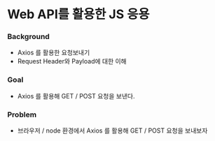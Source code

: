 # Web API를 활용한 JS 응용

### Background

- Axios 를 활용한 요청보내기
- Request Header와 Payload에 대한 이해

### Goal

- Axios 를 활용해 GET / POST 요청을 보낸다.

### Problem

- 브라우저 / node 환경에서 Axios 를 활용해 GET / POST 요청을 보내보자

